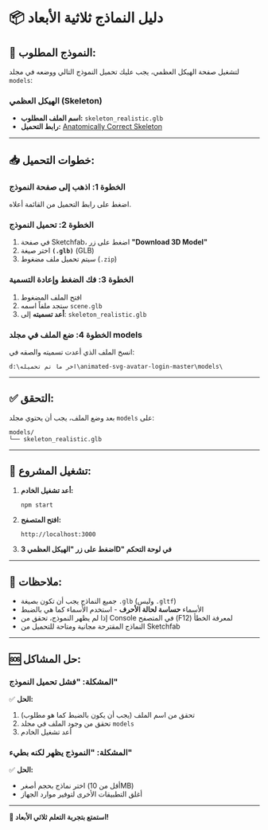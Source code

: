 # 📦 دليل النماذج ثلاثية الأبعاد

## 🎯 **النموذج المطلوب:**

لتشغيل صفحة الهيكل العظمي، يجب عليك تحميل النموذج التالي ووضعه في مجلد `models`:

### **الهيكل العظمي (Skeleton)**
- **اسم الملف المطلوب:** `skeleton_realistic.glb`
- **رابط التحميل:** [Anatomically Correct Skeleton](https://sketchfab.com/3d-models/anatomically-correct-skeleton-3247ca2f8a6346d78142f193eeb59c88)

---

## 📥 **خطوات التحميل:**

### **الخطوة 1: اذهب إلى صفحة النموذج**
اضغط على رابط التحميل من القائمة أعلاه.

### **الخطوة 2: تحميل النموذج**
1. في صفحة Sketchfab، اضغط على زر **"Download 3D Model"**
2. اختر صيغة **`(.glb)`** (GLB)
3. سيتم تحميل ملف مضغوط (`.zip`)

### **الخطوة 3: فك الضغط وإعادة التسمية**
1. افتح الملف المضغوط
2. ستجد ملفاً اسمه `scene.glb`
3. **أعد تسميته** إلى: `skeleton_realistic.glb`

### **الخطوة 4: ضع الملف في مجلد models**
انسخ الملف الذي أعدت تسميته والصقه في:
```
d:\اخر ما تم تحميله\animated-svg-avatar-login-master\models\
```

---

## ✅ **التحقق:**

بعد وضع الملف، يجب أن يحتوي مجلد `models` على:
```
models/
└── skeleton_realistic.glb
```

---

## 🚀 **تشغيل المشروع:**

1. **أعد تشغيل الخادم:**
   ```bash
   npm start
   ```

2. **افتح المتصفح:**
   ```
   http://localhost:3000
   ```

3. **اضغط على زر "الهيكل العظمي 3D" في لوحة التحكم**

---

## 📝 **ملاحظات:**

- جميع النماذج يجب أن تكون بصيغة `.glb` (وليس `.gltf`)
- الأسماء **حساسة لحالة الأحرف** - استخدم الأسماء كما هي بالضبط
- إذا لم يظهر النموذج، تحقق من Console في المتصفح (F12) لمعرفة الخطأ
- النماذج المقترحة مجانية ومتاحة للتحميل من Sketchfab

---

## 🆘 **حل المشاكل:**

### **المشكلة: "فشل تحميل النموذج"**
✅ **الحل:**
1. تحقق من اسم الملف (يجب أن يكون بالضبط كما هو مطلوب)
2. تحقق من وجود الملف في مجلد `models`
3. أعد تشغيل الخادم

### **المشكلة: "النموذج يظهر لكنه بطيء"**
✅ **الحل:**
- اختر نماذج بحجم أصغر (أقل من 10MB)
- أغلق التطبيقات الأخرى لتوفير موارد الجهاز

---

**🎉 استمتع بتجربة التعلم ثلاثي الأبعاد!**
